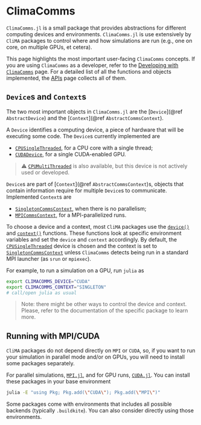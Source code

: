 # ClimaComms

`ClimaComms.jl` is a small package that provides abstractions for different
computing devices and environments. `ClimaComms.jl` is use extensively by
`CliMA` packages to control where and how simulations are run (e.g., one on
core, on multiple GPUs, et cetera).

This page highlights the most important user-facing `ClimaComms` concepts. If
you are using `ClimaComms` as a developer, refer to the [Developing with
`ClimaComms`](@ref) page. For a detailed list of all the functions and objects
implemented, the [APIs](@ref) page collects all of them.

## `Device`s and `Context`s

The two most important objects in `ClimaComms.jl` are the [`Device`](@ref
`AbstractDevice`) and the [`Context`](@ref `AbstractCommsContext`).

A `Device` identifies a computing device, a piece of hardware that will be
executing some code. The `Device`s currently implemented are
- [`CPUSingleThreaded`](@ref), for a CPU core with a single thread;
- [`CUDADevice`](@ref), for a single CUDA-enabled GPU.

> :warning: [`CPUMultiThreaded`](@ref) is also available, but this device is not
> actively used or developed.

`Device`s are part of [`Context`](@ref `AbstractCommsContext`)s,
objects that contain information require for multiple `Device`s to communicate.
Implemented `Context`s are
- [`SingletonCommsContext`](@ref), when there is no parallelism;
- [`MPICommsContext`](@ref), for a MPI-parallelized runs.

To choose a device and a context, most `CliMA` packages use the
[`device()`](@ref) and [`context()`](@ref) functions. These functions look at
specific environment variables and set the `device` and `context` accordingly.
By default, the [`CPUSingleThreaded`](@ref) device is chosen and the context is
set to [`SingletonCommsContext`](@ref) unless `ClimaComms` detects being run in
a standard MPI launcher (as `srun` or `mpiexec`).

For example, to run a simulation on a GPU, run `julia` as
```bash
export CLIMACOMMS_DEVICE="CUDA"
export CLIMACOMMS_CONTEXT="SINGLETON"
# call/open julia as usual
```

> Note: there might be other ways to control the device and context. Please,
> refer to the documentation of the specific package to learn more.

## Running with MPI/CUDA

`CliMA` packages do not depend directly on `MPI` or `CUDA`, so, if you want to
run your simulation in parallel mode and/or on GPUs, you will need to install
some packages separately.

For parallel simulations, [`MPI.jl`](https://github.com/JuliaParallel/MPI.jl), and
for GPU runs, [`CUDA.jl`](https://github.com/JuliaGPU/CUDA.jl). You can install
these packages in your base environment
```bash
julia -E "using Pkg; Pkg.add(\"CUDA\"); Pkg.add(\"MPI\")"
```
Some packages come with environments that includes all possible backends
(typically `.buildkite`). You can also consider directly using those
environments.
